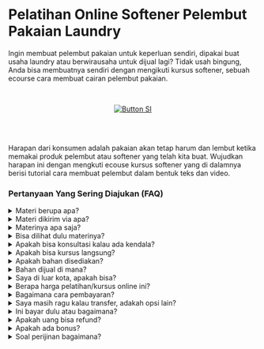 # Pelatihan Online Softener Pelembut Pakaian Laundry

Ingin membuat pelembut pakaian untuk keperluan sendiri, dipakai  buat usaha laundry atau berwirausaha untuk dijual lagi? Tidak usah bingung, Anda bisa membuatnya sendiri dengan mengikuti kursus softener, sebuah ecourse cara membuat cairan pelembut pakaian.

<br>

<div align = center>
    
[![Button SI]][Link SI]

<br>
<br>
</div>


Harapan dari konsumen adalah pakaian akan tetap harum dan lembut ketika memakai produk pelembut atau softener yang telah kita buat. Wujudkan harapan ini dengan mengkuti ecouse kursus softener yang di dalamnya berisi tutorial cara membuat pelembut dalam bentuk  teks dan video.


### Pertanyaan Yang Sering Diajukan (FAQ)
<details>
<summary>Materi berupa apa?</summary>
Materi berupa file video dan teks.
</details>
<details>
<summary>Materi dikirim via apa?</summary>
Materi dikirim via Whatsapp atau email.
</details>
<details>
<summary>Materinya apa saja?</summary>
Materi sesuai dengan judul dan deskripsi.
</details>
<details>
<summary>Bisa dilihat dulu materinya?</summary>
Sudah dijelaskan materi sesuai dengan judul dan deskripsi. Kalau Anda ingin tahu resep lengkap, Anda transaksi dulu baru diberikan materi. 
</details>
<details>
<summary>Apakah bisa konsultasi kalau ada kendala?</summary>
Bisa nanti via Whatsapp terkait materi yang diikuti.
</details>
<details>
<summary>Apakah bisa kursus langsung?</summary>
Bisa. Anda bisa ke Workshop di Jakarta, Bogor, atau Purwokerto.
</details>
<details>
<summary>Apakah bahan disediakan?</summary>
Iya bila ikuti kursus langsung (offline). Bahan dan hasil praktek nanti bisa dibawa pulang
</details>
<details>
<summary>Bahan dijual di mana?</summary>
Bahan bisa dibeli di toko kimia terdekat atau via marketplace.
</details>
<details>
<summary>Saya di luar kota, apakah bisa?</summary>
Anda bisa mengikuti via online atau datang ke workshop. Kami bisa juga datang ke lokasi Anda. Kursus pelatihan ini juga bisa diajarkan online di kota atau kabupaten berikut:
Banda Aceh, Bener Meriah, Bireun, Gayo Lues, Langsa, Lhokseumawe, Nagan Raya, Pidie, Sabang, Simeulue, Subulussalam, Badung, Bangli, Buleleng, Denpasar, Gianyar, Jembrana, Karangasem, Klungkung, Tabanan, Cilegon, Lebak, Pandeglang, Serang, Tangerang, Bengkulu, Kaur, Kepahiang, Lebong, Mukomuko, Rejang Lebong, Seluma, Bantul, Gunungkidul, Kulon Progo, Sleman, Yogyakarta, Jakarta, Kepulauan Seribu, Boalemo, Bone Bolango, Gorontalo, Pohuwato, Batanghari, Bungo, Jambi, Kerinci, Merangin, Muaro Jambi, Sarolangun, Sungai Penuh, Tanjung Jabung, Tebo, Bandung, Banjar, Bekasi, Bogor, Ciamis, Cimahi, Cirebon, Depok, Garut, Indramayu, Karawang, Kuningan, Majalengka, Pangandaran, Purwakarta, Subang, Sukabumi, Sumedang, Tasikmalaya, Banjarnegara, Banyumas, Batang, Blora, Boyolali, Brebes, Cilacap, Demak, Grobogan, Jepara, Karanganyar, Kebumen, Kendal, Klaten, Kudus, Magelang, Pati, Pekalongan, Pemalang, Purbalingga, Purworejo, Rembang, Salatiga, Semarang, Sukoharjo, Surakarta (Solo), Tegal, Temanggung, Wonogiri, Wonosobo, Bangkalan, Banyuwangi, Batu, Blitar, Bojonegoro, Bondowoso, Gresik, Jember, Jombang, Kediri, Lamongan, Lumajang, Madiun, Magetan, Malang, Mojokerto, Nganjuk, Ngawi, Pacitan, Pamekasan, Pasuruan, Ponorogo, Probolinggo, Sampang, Sidoarjo, Situbondao, Sumenep, Surabaya, Trenggalek, Tuban, Tulungagung, Bengkayang, Kapuas Hulu, Kayong Utara, Ketapang, Kubu Raya, Landak, Melawi, Mempawah, Pontianak, Sambas, Sanggau, Sekadau, Singkaawang, Sintang, Balangan, Banjar, Banjarbaru, Banjarmasin, Barito Kuala, Hulu Sungai, Kotabaru, Tabalang, Tanah Bumbu, Tanah Laut, Tapin, Barito, Gunung Mas, Kapuas, Katingan, Kotawaringin, Lamandau, Murung Raya, Palangka Raya, Pulau Pisau, Seruyan, Sukamara, Balikpapan, Berau, Bontang, Kutai, Kutai Kartanegara, Mahakam Ulu, Paser, Penajam paser Utara, Samarinda, Bulungan, Malinau, Nunukan, Tana Tidung, Tarakan, Bangka, Belitung, Pangkalpinang, Batam, Bintan, Karimun, Anambas, Lingga, Natuna, Tanjungpinang, Bandar Lampung, Lampung, Mesuji, Metro, Pesawaran, Pesisir Barat, Pringsewu, Tanggamus, Tulang Bawang, Way Kanan, Ambon, Buru, Aru, Tanimbar, Maluku, Seram, Tual, Halmahera, Sula, Morotai, Taliabu, Ternate, Tidore, Bima, Dompu, Lombok, Mataram, Sumbawa, Alor, Belu, Ende, Flores, Kupang, Lembata, Malaka, Manggarai, Nagekeo, Ngada, Rote Ndao, Sabu Raijua, Sikka, Sumba, Timor, Jayapura, Keerom, Yapen. Raya, Mamberamo Raya, Sarmi, Supiori, Waropen, Fakfak, Kaimana, Monokwari, Arfak, Bintuni, Wondama, Maybrat, Raja Ampat, Sorong, Tambrauw, Jayawijaya, Lanny Jaya, Nduga, Bintang, Tolikara, Yahukimo, Yalimo, Asmat, Boven Digoel, Mappi, Merauke, Deiyai, Dogiyai, Intan Jaya, Mimika, Nabire, Paniai, Puncak, Bengkalis, Dumai, Indragiri, Kampar, Meranti, Kuantan Singingi, Pekanbaru, Pelalawan, Rokan Hilir, Rokan Hulu, Siak, Majene, Mamasa, Mamuju, Pasangkayu, Polewali Mandar, Bantaeng, Barru, Bone, Bulukumba, Enrekang, Gowa, Janeponto, Selayar, Luwu, Makassar, Maros, Palopo, Pangkajene Dan Kepulauan, Parepare, Pinrang, Sidenreng Rappang, Sinjai, Soppeng, Takalar, Tana Toraja, Toraja, Wajo, Banggai, Buol, Donggala, Morowali, Palu, Parigi Moutong, Poso, Sogi, Tojo Una Una, Tolitoli, Baubau, Bombana, Buton, Kendari, Kolaka, Konawe, Muna, Wakatobi, Bitung, Bolaang Mongondow, Sangihe, Siau Tagulandang Biaro, Kotamobagu, Manado, Minahasa, Tomohon, Agam, Bukittinggi, Dharmasraya, Mentawai, Lima Puluh Kota, Padang, Padang Panjang, Padang Pariaman, Pariaman, Pasaman, Paykumbuh, Pesisir Selatan, Sawahlunto, Sijunjung, Solok, Tanah Datar, Banyuasin, Empat Lawang, Lahat, Lubuklinggau, Muara Enim, Musi Banyuasin, Musi Rawas, Ogan Ilir, Ogan Komering Ilir, Ogan Komering Ulu, Pagaralam, Palembang, Penukal Abab Lematang Ilir, Prabumulih, Asahan, Batu Bara, Binjai, Dairi, Deli Serdang, Gunungsitoli, Humbang Hasundutan, Karo, Labuhanbatu, Langkat, Mandailing Natal, Medan, Nias, Padang Lawas, Padangsidimpuan, Pematangsiantar, Pakpak Bharat, Samosir, Serdang Bedagai, Sibolga, Simalungun, Tanjungbalai, Tapanuli, Tebing Tinggi, dan Toba.
</details>
<details>
<summary>Berapa harga pelatihan/kursus online ini?</summary>
Harga Rp 375000 per materi.
</details>
<details>
<summary>Bagaimana cara pembayaran?</summary>
Via transfer bank. Pastikan kirim tanda bukti ya.
</details>
<details>
<summary>Saya masih ragu kalau transfer, adakah opsi lain?</summary>
Bisa ikuti pelatihan offline atau datang langsung, kalau online bisa via pihak ketiga seperti di Ratakan tapi tidak mendapat support konsultasi karena biaya admin tinggi yakni 35%. Anda tetap mendapatkan materi yang cukup dan bonus.
</details>
<details>
<summary>Ini bayar dulu atau bagaimana?</summary>
Kalau akan mengikuti pelatihan offline atau ketemuan maka wajib DP 35% atau bayar full/penuh. Harga pelatihan offline berbeda ya dengan pelatihan online. Sedangkan kalau ingin mengikuti pelatihan online harus bayar full baru dapatkan materi.
</details>
<details>
<summary>Apakah uang bisa refund?</summary>
Tidak bisa. Uang tidak bisa dikembalikan dengan alasan apapun. 
</details>
<details>
<summary>Apakah ada bonus?</summary>
Iya. Bonus 100++ resep kimia industri tentang laundry, household, otomotif, dan skincare.
</details>
<details>
<summary>Soal perijinan bagaimana?</summary>
Anda bisa urus sendiri terkait perijinan di daerah masing-masing. Di sini hanya membuka pelatihan atau kursus.
</details>
    
<!---------------------------------[ Bagian Single Image ]---------------------------------->

[Button SI]: https://ratakan.com/uploads/prd-39cedf892b.jpg
[Link SI]: #



